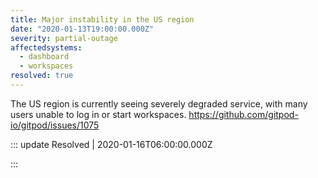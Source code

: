 ```yaml
---
title: Major instability in the US region
date: "2020-01-13T19:00:00.000Z"
severity: partial-outage
affectedsystems:
  - dashboard
  - workspaces
resolved: true
---
```


The US region is currently seeing severely degraded service, with many users unable to log in or start workspaces. https://github.com/gitpod-io/gitpod/issues/1075

<!--- language code: en -->

::: update Resolved | 2020-01-16T06:00:00.000Z

:::
